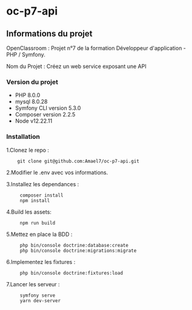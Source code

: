 # oc-p7-api

## Informations du projet
OpenClassroom : Projet n°7 de la formation Développeur d'application - PHP / Symfony.

Nom du Projet : Créez un web service exposant une API

### Version du projet

- PHP 8.0.0
- mysql 8.0.28
- Symfony CLI version 5.3.0
- Composer version 2.2.5
- Node v12.22.11

### Installation

1.Clonez le repo :
      
        git clone git@github.com:Amael7/oc-p7-api.git

2.Modifier le .env avec vos informations.

3.Installez les dependances :

         composer install
         npm install

4.Build les assets:

         npm run build

5.Mettez en place la BDD :

         php bin/console doctrine:database:create
         php bin/console doctrine:migrations:migrate

6.Implementez les fixtures :

         php bin/console doctrine:fixtures:load
         
7.Lancer les serveur :
  
         symfony serve
         yarn dev-server
